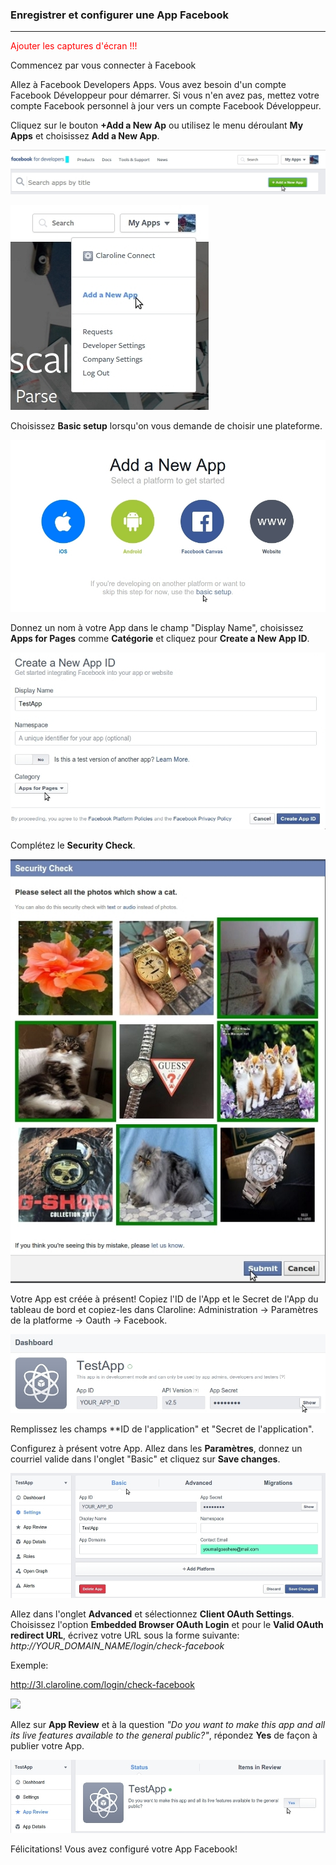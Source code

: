 ### Enregistrer et configurer une App Facebook
---

<p style="color: red">Ajouter les captures d'écran !!!</p>

Commencez par vous connecter à Facebook

Allez à Facebook Developers Apps. Vous avez besoin d'un compte Facebook Développeur pour démarrer. Si vous n'en avez pas, mettez votre compte Facebook personnel à jour vers un compte Facebook Développeur.

Cliquez sur le bouton **+Add a New Ap** ou utilisez le menu déroulant **My Apps** et choisissez **Add a New App**.

![](/fr/admin/oauth/images/fb_new_app_new_button.jpg)

![](/fr/admin/oauth/images/fb_new_app_menu.jpg)


Choisissez **Basic setup** lorsqu'on vous demande de choisir une plateforme.

![](/fr/admin/oauth/images/fb_new_app_choice.jpg)

Donnez un nom à votre App dans le champ "Display Name", choisissez **Apps for Pages** comme **Catégorie** et cliquez pour **Create a New App ID**.

![](/fr/admin/oauth/images/fb_new_app_properties.jpg)


Complétez le **Security Check**.


![](/fr/admin/oauth/images/fb_security_check.jpg)


Votre App est créée à présent! Copiez l'ID de l'App et le Secret de l'App du tableau de bord et copiez-les dans Claroline: Administration -> Paramètres de la platforme -> Oauth -> Facebook.


![](/fr/admin/oauth/images/fb_app_id_secret.jpg)


Remplissez les champs **ID de l'application" et "Secret de l'application".

Configurez à présent votre App. Allez dans les **Paramètres**, donnez un courriel valide dans l'onglet "Basic" et cliquez sur **Save changes**.

![](/fr/admin/oauth/images/fb_app_fill_email.jpg)

Allez dans l'onglet **Advanced** et sélectionnez **Client OAuth Settings**. Choisissez l'option **Embedded Browser OAuth Login** et pour le **Valid OAuth redirect URL**, écrivez votre URL sous la forme suivante: _http://YOUR_DOMAIN_NAME/login/check-facebook_

Exemple:

  http://3l.claroline.com/login/check-facebook

![](/fr/admin/oauth/images/fb_app_enable_browser_add_redirect.jpg)

Allez sur **App Review** et à la question _"Do you want to make this app and all its live features available to the general public?"_, répondez **Yes** de façon à publier votre App.

![](/fr/admin/oauth/images/fb_app_publish_app.jpg)

Félicitations! Vous avez configuré votre App Facebook!